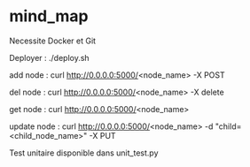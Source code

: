 # mind_map
Necessite Docker et Git

Deployer : ./deploy.sh

add node : curl http://0.0.0.0:5000/<node_name> -X POST

del node : curl http://0.0.0.0:5000/<node_name> -X delete

get node : curl http://0.0.0.0:5000/<node_name>

update node : curl http://0.0.0.0:5000/<node_name> -d "child=<child_node_name>" -X PUT

Test unitaire disponible dans unit_test.py
